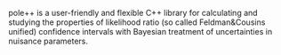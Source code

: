 pole++ is a user-friendly and flexible C++ library for calculating and studying the properties
of likelihood ratio (so called Feldman&Cousins unified) confidence intervals with Bayesian
treatment of uncertainties in nuisance parameters.
